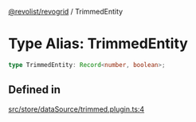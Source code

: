 [@revolist/revogrid](README.md) / TrimmedEntity

# Type Alias: TrimmedEntity

```ts
type TrimmedEntity: Record<number, boolean>;
```

## Defined in

[src/store/dataSource/trimmed.plugin.ts:4](https://github.com/revolist/revogrid/blob/7eb028636fe9635cf32f3cf0775076c9e2dde053/src/store/dataSource/trimmed.plugin.ts#L4)
